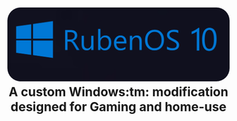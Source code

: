 <h1 align="center">
  <img src="https://github.com/WorldOFWindows/RubenOS/blob/main/rubenos_banner.png?raw=true" "width="50"  style="border-radius: 30px"></a>
A custom Windows:tm: modification designed for Gaming and home-use
